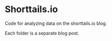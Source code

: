 # Shorttails.io
Code for analyzing data on the shorttails.io blog. 

Each folder is a separate blog post. 
